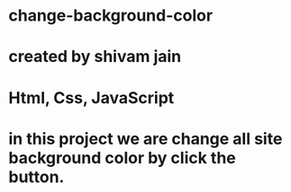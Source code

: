 # change-background-color
# created by shivam jain
# Html, Css, JavaScript
# in this project we are change all site background color by click the button.
